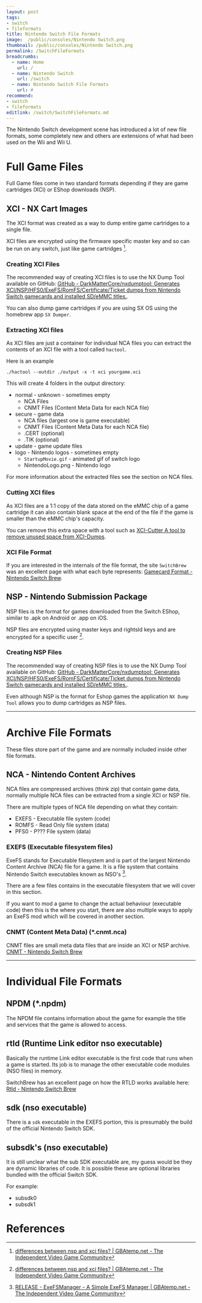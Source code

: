 ```yaml
---
layout: post
tags: 
- switch
- fileformats
title: Nintendo Switch File Formats
image:  /public/consoles/Nintendo Switch.png
thumbnail: /public/consoles/Nintendo Switch.png
permalink: /SwitchFileFormats
breadcrumbs:
  - name: Home
    url: /
  - name: Nintendo Switch
    url: /switch
  - name: Nintendo Switch File Formats
    url: #
recommend: 
- switch
- fileformats
editlink: /switch/SwitchFileFormats.md
---
```

The Nintendo Switch development scene has introduced a lot of new file formats, some completely new and others are extensions of what had been used on the Wii and Wii U.

# Full Game Files
Full Game files come in two standard formats depending if they are game cartridges (XCI) or EShop downloads (NSP).

## XCI - NX Cart Images
The XCI format was created as a way to dump entire game cartridges to a single file.

XCI files are encrypted using the firmware specific master key and so can be run on any switch, just like game cartridges [^2].

### Creating XCI Files
The recommended way of creating XCI files is to use the NX Dump Tool available on GitHub: [GitHub - DarkMatterCore/nxdumptool: Generates XCI/NSP/HFS0/ExeFS/RomFS/Certificate/Ticket dumps from Nintendo Switch gamecards and installed SD/eMMC titles.](https://github.com/DarkMatterCore/nxdumptool).

You can also dump game cartridges if you are using SX OS using the homebrew app `SX Dumper`.

### Extracting XCI files
As XCI files are just a container for individual NCA files you can extract the contents of an XCI file with a tool called `hactool`.

Here is an example
```
./hactool --outdir ./output -x -t xci yourgame.xci
```
This will create 4 folders in the output directory:
* normal - unknown - sometimes empty
    * NCA Files
    * CNMT Files (Content Meta Data for each NCA file)
* secure - game data
    * NCA files (largest one is game executable)
    * CNMT Files (Content Meta Data for each NCA file)
    * .CERT (optional)
    * .TIK (optional)
* update - game update files
* logo - Nintendo logos - sometimes empty
    * `StartupMovie.gif` - animated gif of switch logo
    * NintendoLogo.png - Nintendo logo

For more information about the extracted files see the section on NCA files.

### Cutting XCI files
As XCI files are a 1:1 copy of the data stored on the eMMC chip of a game cartridge it can also contain blank space at the end of the file if the game is smaller than the eMMC chip's capacity.

You can remove this extra space with a tool such as [XCI-Cutter A tool to remove unused space from XCI-Dumps](https://github.com/Destiny1984/XCI-Cutter).

### XCI File Format
If you are interested in the internals of the file format, the site `SwitchBrew` was an excellent page with what each byte represents: [Gamecard Format - Nintendo Switch Brew](https://switchbrew.org/w/index.php?title=Gamecard_Format).

## NSP - Nintendo Submission Package
NSP files is the format for games downloaded from the Switch EShop, similar to .apk on Android or .app on iOS.

NSP files are encrypted using master keys and rightsId keys and are encrypted for a specific user [^2].

### Creating NSP Files
The recommended way of creating NSP files is to use the NX Dump Tool available on GitHub: [GitHub - DarkMatterCore/nxdumptool: Generates XCI/NSP/HFS0/ExeFS/RomFS/Certificate/Ticket dumps from Nintendo Switch gamecards and installed SD/eMMC titles.](https://github.com/DarkMatterCore/nxdumptool).

Even although NSP is the format for Eshop games the application `NX Dump Tool` allows you to dump cartridges as NSP files.

---
# Archive File Formats
These files store part of the game and are normally included inside other file formats.

## NCA - Nintendo Content Archives
NCA files are compressed archives (think zip) that contain game data, normally multiple NCA files can be extracted from a single XCI or NSP file.

There are multiple types of NCA file depending on what they contain:
* EXEFS - Executable file system (code)
* ROMFS - Read Only file system (data)
* PFS0 - P??? File system (data)

### EXEFS (Executable filesystem files)
ExeFS stands for Executable filesystem and is part of the largest Nintendo Content Archive (NCA) file for a game. It is a file system that contains Nintendo Switch executables known as NSO's [^1].

There are a few files contains in the executable filesystem that we will cover in this section.

If you want to mod a game to change the actual behaviour (executable code) then this is the where you start, there are also multiple ways to apply an ExeFS mod which will be covered in another section.

### CNMT (Content Meta Data) (*.cnmt.nca)
CNMT files are small meta data files that are inside an XCI or NSP archive.
[CNMT - Nintendo Switch Brew](https://switchbrew.org/wiki/CNMT)

---
# Individual File Formats

## NPDM (*.npdm)
The NPDM file contains information about the game for example the title and services that the game is allowed to access.

## rtld (Runtime Link editor nso executable)
Basically the runtime Link editor executable is the first code that runs when a game is started. Its job is to manage the other executable code modules (NSO files) in memory.

SwitchBrew has an excellent page on how the RTLD works available here: [Rtld - Nintendo Switch Brew](https://switchbrew.org/wiki/Rtld)

## sdk (nso executable)
There is a `sdk` executable in the EXEFS portion, this is presumably the build of the official Nintendo Switch SDK.

## subsdk's (nso executable)
It is still unclear what the sub SDK executable are, my guess would be they are dynamic libraries of code. It is possible these are optional libraries bundled with the official Switch SDK.

For example:
* subsdk0
* subsdk1

# References
[^1]: [RELEASE - ExeFSManager - A Simple ExeFS Manager | GBAtemp.net - The Independent Video Game Community](https://gbatemp.net/threads/exefsmanager-a-simple-exefs-manager.526794/)
[^2]: [differences between nsp and xci files? | GBAtemp.net - The Independent Video Game Community](https://gbatemp.net/threads/differences-between-nsp-and-xci-files.511776/)
